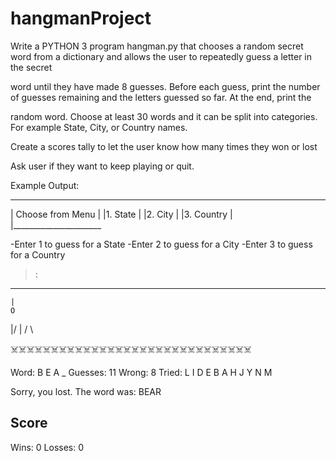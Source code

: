 # hangmanProject

Write a PYTHON 3 program hangman.py that chooses a random secret word from a dictionary and allows the user to repeatedly guess a letter in the secret

word until they have made 8 guesses. Before each guess, print the number of guesses remaining and the letters guessed so far. At the end, print the

random word. Choose at least 30 words and it can be split into categories. For example State, City, or Country names. 

Create a scores tally to let the user know how many times they won or lost

Ask user if they want to keep playing or quit. 

Example Output:

-----------------------
| Choose from Menu    |
|1. State             |
|2. City              |
|3. Country           |
|______________________

-Enter 1 to guess for a State 
-Enter 2 to guess for a City
-Enter 3 to guess for a Country
>: 

____
    |
    O
   \|/
    |
   / \

☠️☠️☠️☠️☠️☠️☠️☠️☠️☠️☠️☠️☠️☠️☠️☠️☠️☠️☠️☠️☠️☠️☠️☠️☠️☠️☠️☠️☠️☠️

Word: B E A _   Guesses: 11   Wrong: 8   Tried: L I D E B A H J Y N M

Sorry, you lost.
The word was: BEAR

Score
------------
Wins: 0     Losses: 0
